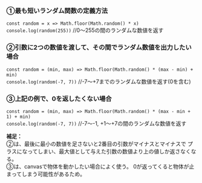 ### ①最も短いランダム関数の定義方法
`const random = x => Math.floor(Math.random() * x)`  
`console.log(random(255))` //0～255の間のランダムな数値を返す

### ②引数に2つの数値を渡して、その間でランダム数値を出力したい場合
`const random = (min, max) => Math.floor(Math.random() * (max - min) + min)`  
`console.log(random(-7, 7))` //-7～+7までのランダムな数値を返す(0を含む)

### ③上記の例で、0を返したくない場合
`const random = (min, max) => Math.floor(Math.random() * (max - min + 1) + min)`  
`console.log(random(-7, 7))` //-7～-1, +1～+7の間のランダムな数値を返す

**補足：**  
②は、最後に最小の数値を足さないと2番目の引数がマイナスとマイナスで
プラスになってしまい、最大値として与えた引数の数値より上の値しか返さなくなる。  
③は、canvasで物体を動かしたい場合によく使う。
0が返ってくると物体が止まってしまう可能性があるため。
